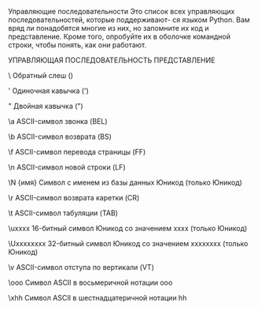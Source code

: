 Управляющие последовательности
Это список всех управляющих последовательностей, которые поддерживают-
ся языком Python. Вам вряд ли понадобятся многие из них, но запомните их
код и представление. Кроме того, опробуйте их в оболочке командной строки,
чтобы понять, как они работают.

УПРАВЛЯЮЩАЯ
ПОСЛЕДОВАТЕЛЬНОСТЬ                                ПРЕДСТАВЛЕНИЕ
                                                      
  \\                                              Обратный слеш (\)

   \'                                             Одиночная кавычка (')

   \"                                             Двойная кавычка (")

   \a                                             ASCII-символ звонка (BEL)

   \b                                             ASCII-символ возврата (BS)

   \f                                             ASCII-символ перевода страницы (FF)

   \n                                             ASCII-символ новой строки (LF)

   \N                                             {имя} Символ с именем из базы данных Юникод (только Юникод) 


   \r                                             ASCII-символ возврата каретки (CR)

   \t                                             ASCII-символ табуляции (TAB)

  \uxxxx                                          16-битный символ Юникод со значением xxxx (только Юникод)

  \Uxxxxxxxx                                      32-битный символ Юникод со значением xxxxxxxx (только Юникод)


  \v                                              ASCII-символ отступа по вертикали (VT)

  \ooo                                            Символ ASCII в восьмеричной нотации ooo

  \xhh                                            Символ ASCII в шестнадцатеричной нотации hh

